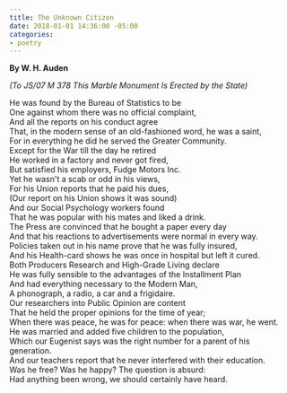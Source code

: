 ```yaml
---
title: The Unknown Citizen
date: 2018-01-01 14:36:00 -05:00
categories:
- poetry
---
```


**By W. H. Auden**

*(To JS/07 M 378
This Marble Monument
Is Erected by the State)*

He was found by the Bureau of Statistics to be\
One against whom there was no official complaint,\
And all the reports on his conduct agree\
That, in the modern sense of an old-fashioned word, he was a saint,\
For in everything he did he served the Greater Community.\
Except for the War till the day he retired\
He worked in a factory and never got fired,\
But satisfied his employers, Fudge Motors Inc.\
Yet he wasn't a scab or odd in his views,\
For his Union reports that he paid his dues,\
\(Our report on his Union shows it was sound)\
And our Social Psychology workers found\
That he was popular with his mates and liked a drink.\
The Press are convinced that he bought a paper every day\
And that his reactions to advertisements were normal in every way.\
Policies taken out in his name prove that he was fully insured,\
And his Health-card shows he was once in hospital but left it cured.\
Both Producers Research and High-Grade Living declare\
He was fully sensible to the advantages of the Installment Plan\
And had everything necessary to the Modern Man,\
A phonograph, a radio, a car and a frigidaire.\
Our researchers into Public Opinion are content\
That he held the proper opinions for the time of year;\
When there was peace, he was for peace:  when there was war, he went.\
He was married and added five children to the population,\
Which our Eugenist says was the right number for a parent of his generation.\
And our teachers report that he never interfered with their education.\
Was he free? Was he happy? The question is absurd:\
Had anything been wrong, we should certainly have heard.